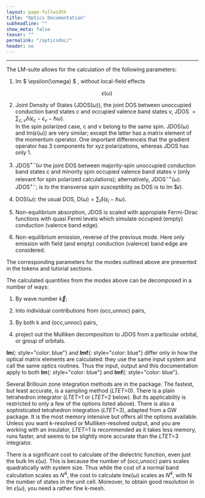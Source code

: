 ```yaml
---
layout: page-fullwidth
title: "Optics Documentation"
subheadline: ""
show_meta: false
teaser: ""
permalink: "/opticsdoc/"
header: no
---
```

_____________________________________________________________

The LM-suite allows for the calculation of the following parameters:

1.   Im $ \epsilon(\omega) $ , without local-field effects

		$$ \epsilon(\omega) $$

2.   Joint Density of States (JDOS($\omega$)), the joint DOS between unoccupied conduction band states c and occupied valence band states v, JDOS $= \sum_{c,v}\delta (\epsilon_c−\epsilon_v−\hbar\omega)$.  
     In the spin polarized case, c and v belong to the same spin. JDOS($\omega$) and Im$(\epsilon(\omega))$ are very similar; except the latter has a matrix element of the momentum operator. One important differenceis that the gradient operator has 3 components for xyz polarizations, whereas JDOS has only 1.
	 
3.   JDOS$^{+−}(\omega$ the joint DOS between majority-spin unoccupied conduction band states c and minority spin occupied valence band states v (only relevant for spin polarized calculations); alternatively, JDOS$^{−+}(\omega$). JDOS$^{+−}$; is to the transverse spin susceptiblity as DOS is to Im $$\epsilon)$.

4.   DOS($\omega$): the usual DOS, D($\omega) = \sum_i\delta(\epsilon_i−\hbar\omega)$.

5.   Non-equilibrium absorption, JDOS is scaled with appropiate Fermi-Dirac functions with quasi Fermi levels which simulate occupied (empty) conduction (valence band edge).

6.   Non-equilibrium emission, reverse of the previous mode. Here only emission with field (and empty) conduction (valence) band edge are considered.

The corresponding parameters for the modes outlined above are presented in the tokens and tutorial sections.  

The calculated quantities from the modes above can be decomposed in a number of ways:

1.   By wave number $\vec{k}$;

2.   Into individual contributions from (occ,unnoc) pairs,

3.   By both k and (occ,unnoc) pairs,

4.   project out the Mulliken decomposition to JDOS from a particular orbital, or group of orbitals.

**lm**{: style="color: blue"} and **lmf**{: style="color: blue"} differ only in how the optical matrix elements are calculated: they use the same input system and call the same optics routines. Thus the input, output and this documentation apply to both **lm**{: style="color: blue"} and **lmf**{: style="color: blue"}.  

Several Brillouin zone integration methods are in the package. The fastest, but least accurate, is a sampling method (_LTET_=0). There is a plain tetrahedron integrator (_LTET_=1 or _LTET_=2 below). But its applicability is restricted to only a few of the options listed above). There is also a sophisticated tetrahedron integration (_LTET_=3), adapted from a GW package. It is the most memory intensive but offers all the options available. Unless you want k-resolved or Mulliken-resolved output, and you are working with an insulator, _LTET_=1 is recommended as it takes less memory, runs faster, and seems to be slightly more accurate than the _LTET_=3 integrator.  

There is a significant cost to calculate of the dielectric function, even just the bulk Im $\epsilon(\omega)$. This is because the number of (occ,unocc) pairs scales quadratically with system size. Thus while the cost of a normal band calculation scales as $N^4$, the cost to calculate Im$\epsilon(\omega)$ scales as $N^4$, with N the number of states in the unit cell. Moreover, to obtain good resolution in Im $\epsilon(\omega)$, you need a rather fine k-mesh.